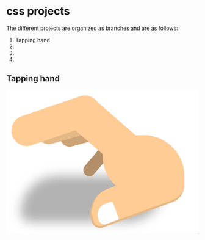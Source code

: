# css projects
The different projects are organized as branches and are as follows:

1. Tapping hand
2.
3.
4.

## Tapping hand
![](https://github.com/cnohall/css/blob/master/gif/tapping.gif)
